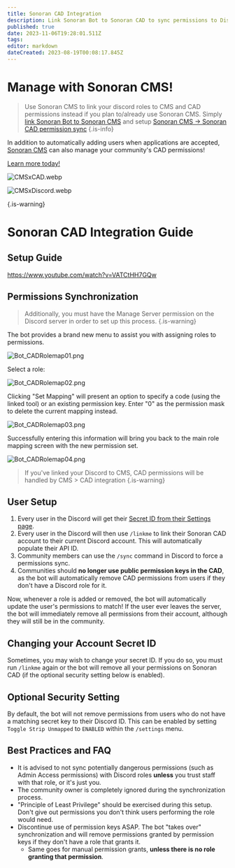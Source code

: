 ```yaml
---
title: Sonoran CAD Integration
description: Link Sonoran Bot to Sonoran CAD to sync permissions to Discord roles and other handy features!
published: true
date: 2023-11-06T19:28:01.511Z
tags: 
editor: markdown
dateCreated: 2023-08-19T00:08:17.845Z
---
```


# Manage with Sonoran CMS!

> Use Sonoran CMS to link your discord roles to CMS and CAD permissions instead if you plan to/already use Sonoran CMS. Simply [link Sonoran Bot to Sonoran CMS](/tutorials/getting-started/sonoran-cms-integration) and setup [Sonoran CMS -> Sonoran CAD permission sync](https://info.sonorancms.com/integration-capabilities/sonoran-cad-sync)
{.is-info}


In addition to automatically adding users when applications are accepted, [Sonoran CMS](https://info.sonorancms.com/why-choose-sonoran-cms/why-choose-sonoran-cms) can also manage your community's CAD permissions!

[Learn more today!](https://info.sonorancms.com/why-choose-sonoran-cms/why-choose-sonoran-cms)

![CMSxCAD.webp](/tutorials/getting-started/sonoran-cad-integration/CMSxCAD.webp)

![CMSxDiscord.webp](/tutorials/getting-started/sonoran-cad-integration/CMSxDiscord.webp)

> 
{.is-warning}

# Sonoran CAD Integration Guide

## Setup Guide

https://www.youtube.com/watch?v=VATCtHH7GQw

## Permissions Synchronization

> Additionally, you must have the Manage Server permission on the Discord server in order to set up this process.
{.is-warning}

The bot provides a brand new menu to assist you with assigning roles to permissions.

![Bot_CADRolemap01.png](/tutorials/getting-started/sonoran-cad-integration/bot_cadrolemap01.png)

Select a role:

![Bot_CADRolemap02.png](/tutorials/getting-started/sonoran-cad-integration/bot_cadrolemap02.png)

Clicking "Set Mapping" will present an option to specify a code (using the linked tool) or an existing permission key. Enter "0" as the permission mask to delete the current mapping instead.

![Bot_CADRolemap03.png](/tutorials/getting-started/sonoran-cad-integration/bot_cadrolemap03.png)

Successfully entering this information will bring you back to the main role mapping screen with the new permission set.

![Bot_CADRolemap04.png](/tutorials/getting-started/sonoran-cad-integration/bot_cadrolemap04.png)

> If you've linked your Discord to CMS, CAD permissions will be handled by CMS > CAD integration
{.is-warning}

## User Setup

1. Every user in the Discord will get their [Secret ID from their Settings page](https://info.sonorancad.com/sonoran-cad/api-integration/getting-started/account-secret-id).
2. Every user in the Discord will then use `/linkme` to link their Sonoran CAD account to their current Discord account. This will automatically populate their API ID.
3. Community members can use the `/sync` command in Discord to force a permissions sync.
4. Communities should **no longer use public permission keys in the CAD**, as the bot will automatically remove CAD permissions from users if they don't have a Discord role for it.

Now, whenever a role is added or removed, the bot will automatically update the user's permissions to match! If the user ever leaves the server, the bot will immediately remove all permissions from their account, although they will still be in the community.

## Changing your Account Secret ID

Sometimes, you may wish to change your secret ID. If you do so, you must run `/linkme` again or the bot will remove all your permissions on Sonoran CAD (if the optional security setting below is enabled).

## Optional Security Setting

By default, the bot will not remove permissions from users who do not have a matching secret key to their Discord ID. This can be enabled by setting `Toggle Strip Unmapped` to `ENABLED` within the `/settings` menu.

## Best Practices and FAQ
* It is advised to not sync potentially dangerous permissions (such as Admin Access permissions) with Discord roles **unless** you trust staff with that role, or it's just you.
* The community owner is completely ignored during the synchronization process.
* "Principle of Least Privilege" should be exercised during this setup. Don't give out permissions you don't think users performing the role would need.
* Discontinue use of permission keys ASAP. The bot "takes over" synchronization and will remove permissions granted by permission keys if they don't have a role that grants it.
  * Same goes for manual permission grants, **unless there is no role granting that permission**.

